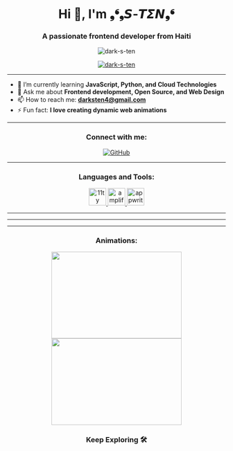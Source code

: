 <h1 align="center">Hi 👋, I'm ❟❛❟𝙎-𝙏𝞢𝞜❟❛</h1>
<h3 align="center">A passionate frontend developer from Haiti</h3>

<p align="center">
  <img src="https://komarev.com/ghpvc/?username=dark-s-ten&label=Profile%20views&color=0e75b6&style=flat" alt="dark-s-ten" />
</p>

<p align="center">
  <a href="https://github.com/ryo-ma/github-profile-trophy">
    <img src="https://github-profile-trophy.vercel.app/?username=dark-s-ten&theme=dracula" alt="dark-s-ten" />
  </a>
</p>

---

- 🌱 I’m currently learning **JavaScript, Python, and Cloud Technologies**
- 💬 Ask me about **Frontend development, Open Source, and Web Design**
- 📫 How to reach me: **darksten4@gmail.com**
- ⚡ Fun fact: **I love creating dynamic web animations**

---

<h3 align="center">Connect with me:</h3>
<p align="center">
  <a href="https://github.com/dark-s-ten">
    <img src="https://img.shields.io/badge/GitHub-%23000000.svg?style=for-the-badge&logo=GitHub&logoColor=white" alt="GitHub">
  </a>
</p>

---

<h3 align="center">Languages and Tools:</h3>
<p align="center">
  <a href="https://www.11ty.dev/" target="_blank" rel="noreferrer"> 
    <img src="https://gist.githubusercontent.com/vivek32ta/c7f7bf583c1fb1c58d89301ea40f37fd/raw/f4c85cce5790758286b8f155ef9a177710b995df/11ty.svg" alt="11ty" width="40" height="40"/> 
  </a> 
  <a href="https://aws.amazon.com/amplify/" target="_blank" rel="noreferrer"> 
    <img src="https://docs.amplify.aws/assets/logo-dark.svg" alt="amplify" width="40" height="40"/> 
  </a>
  <a href="https://appwrite.io" target="_blank" rel="noreferrer">
    <img src="https://www.vectorlogo.zone/logos/appwriteio/appwriteio-icon.svg" alt="appwrite" width="40" height="40"/>
  </a>
  <!-- Add other logos in the same format -->
</p>

---



---


---

<h3 align="center">Animations:</h3>
<p align="center">
  <img src="https://media.giphy.com/media/ZVik7pBtu9dNS/giphy.gif" width="300" height="200"/>
  <img src="https://media.giphy.com/media/3o7btPCcdNniyf0ArS/giphy.gif" width="300" height="200"/>
</p>

<h3 align="center">Keep Exploring 🛠️</h3>
